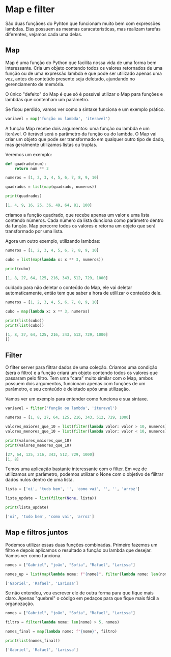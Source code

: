 # Map e filter

São duas funçãoes do Pyhton que funcionam muito bem com expressões lambdas. Elas possuem as mesmas caracaterísticas, mas realizam tarefas diferentes, vejamos cada uma delas.

## Map

Map é uma função do Python que facilita nossa vida de uma forma bem interessante. Cria um objeto contendo todos os valores retornados de uma função ou de uma expressão lambda e que pode ser utilizado apenas uma vez, antes do conteúdo presente seja deletado, ajundando no gerenciamento de memória. 

O único "defeito" do Map é que só é possível utilizar o Map para funções e lambdas que contenham um parâmetro. 

Se ficou perdido, vamos ver como a sintaxe funciona e um exemplo prático.

```Python
variavel = map('função ou lambda', 'iteravel')
```

A função Map recebe dois argumentos: uma função ou lambda e um iterável. O iterável será o parâmetro da função ou do lambda. O Map vai criar um objeto que pode ser transformado 
em qualquer outro tipo de dado, mas geralmente utilizamos listas ou truplas.

Veremos um exemplo:

```Python
def quadrado(num):
    return num ** 2

numeros = [1, 2, 3, 4, 5, 6, 7, 8, 9, 10]

quadrados = list(map(quadrado, numeros))

print(quadrados)
```

```Python
[1, 4, 9, 16, 25, 36, 49, 64, 81, 100]
```

criamos a função quadrado, que recebe apenas um valor e uma lista contendo números. Cada número da lista dunciona como parâmetro dentro da função. Map percorre todos os valores
e retorna um objeto que será transformado por uma lista.

Agora um outro exemplo, utilizando lambdas:

```Python
numeros = [1, 2, 3, 4, 5, 6, 7, 8, 9, 10]

cubo = list(map(lambda x: x ** 3, numeros))

print(cubo)
```

```Python
[1, 8, 27, 64, 125, 216, 343, 512, 729, 1000]
```

cuidado para não deletar o conteúdo do Map, ele vai deletar automaticamente, então tem que saber a hora de utililzar o conteúdo dele.

```Python
numeros = [1, 2, 3, 4, 5, 6, 7, 8, 9, 10]

cubo = map(lambda x: x ** 3, numeros)

print(list(cubo))
print(list(cubo))

```

```Python
[1, 8, 27, 64, 125, 216, 343, 512, 729, 1000]
[]
```

## Filter

O filter server para filtrar dados de uma coleção. Criamos uma condição (será o filtro) e a função criará um objeto contendo todos os valores que passaram pelo filtro.
Tem uma "cara" muito similar com o Map, ambos possuem dois argumentos, funcionam apenas com funções de um parâmetro, e seu conteúdo é deletado após uma utilização.

Vamos ver um exemplo para entender como funciona e sua sintaxe.

```Python
variavel = filter('função ou lambda', 'iteravel')
```

```Python
numeros = [1, 8, 27, 64, 125, 216, 343, 512, 729, 1000]

valores_maiores_que_10 = list(filter(lambda valor: valor > 10, numeros))
valores_menores_que_10 = list(filter(lambda valor: valor < 10, numeros))

print(valores_maiores_que_10)
print(valores_menores_que_10)
```

```Python
[27, 64, 125, 216, 343, 512, 729, 1000]
[1, 8]
```

Temos uma aplicação bastante interessante com o filter. Em vez de utilizamos um parâmetro, podemos utilizar o None com o objetivo de fiiltrar dados nulos dentro de uma lista.

```Python
lista = ['oi', 'tudo bem', '', 'como vai', '', '', 'arroz']

lista_update = list(filter(None, lista))

print(lista_update)
```

```Python
['oi', 'tudo bem', 'como vai', 'arroz']
```

## Map e filtros juntos

Podemos utilizar essas duas funções combinadas. Primeiro fazemos um filtro e depois aplicamos o resultado a função ou lambda que desejar. Vamos ver como funciona.

```Python
nomes = ["Gabriel", "joão", "Sofia", "Rafael", "Larissa"]

nomes_up = list(map(lambda nome: f"{nome}", filter(lambda nome: len(nome) > 5, nomes)))
```

```Python
['Gabriel', 'Rafael', 'Larissa']
```

Se não entendeu, vou escrever ele de outra forma para que fique mais claro. Apenas "quebrei" o código em pedaços para que fique mais fácil a organozação.

```Python
nomes = ["Gabriel", "joão", "Sofia", "Rafael", "Larissa"]

filtro = filter(lambda nome: len(nome) > 5, nomes)

nomes_final = map(lambda nome: f"{nome}", filtro)

print(list(nomes_final))
```

```Python
['Gabriel', 'Rafael', 'Larissa']
```
